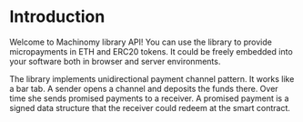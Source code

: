 # Introduction

Welcome to Machinomy library API! You can use the library to provide micropayments in ETH and ERC20 tokens. It could
be freely embedded into your software both in browser and server environments.

The library implements unidirectional payment channel pattern. It works like a bar tab. A sender opens a channel
and deposits the funds there. Over time she sends promised payments to a receiver. A promised payment is a signed data structure
that the receiver could redeem at the smart contract. 
